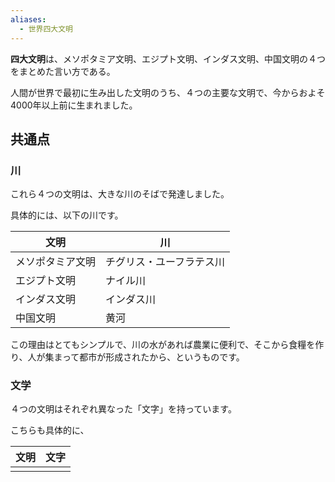 ```yaml
---
aliases:
  - 世界四大文明
---
```


**四大文明**は、メソポタミア文明、エジプト文明、インダス文明、中国文明の４つをまとめた言い方である。

人間が世界で最初に生み出した文明のうち、４つの主要な文明で、今からおよそ4000年以上前に生まれました。
## 共通点
### 川
これら４つの文明は、大きな川のそばで発達しました。

具体的には、以下の川です。

| 文明       | 川            |
| -------- | ------------ |
| メソポタミア文明 | チグリス・ユーフラテス川 |
| エジプト文明   | ナイル川         |
| インダス文明   | インダス川        |
| 中国文明     | 黄河           |

この理由はとてもシンプルで、川の水があれば農業に便利で、そこから食糧を作り、人が集まって都市が形成されたから、というものです。

### 文学
４つの文明はそれぞれ異なった「文字」を持っています。

こちらも具体的に、

| 文明  | 文字  |
| --- | --- |
|     |     |

